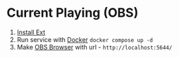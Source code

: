 # Current Playing (OBS)
1. [Install Ext](https://developer.chrome.com/docs/extensions/get-started/tutorial/hello-world#load-unpacked)
2. Run service with [Docker](https://docs.docker.com/get-docker/) `docker compose up -d`
3. Make [OBS Browser](https://obsproject.com/kb/browser-source) with url - `http://localhost:5644/`
